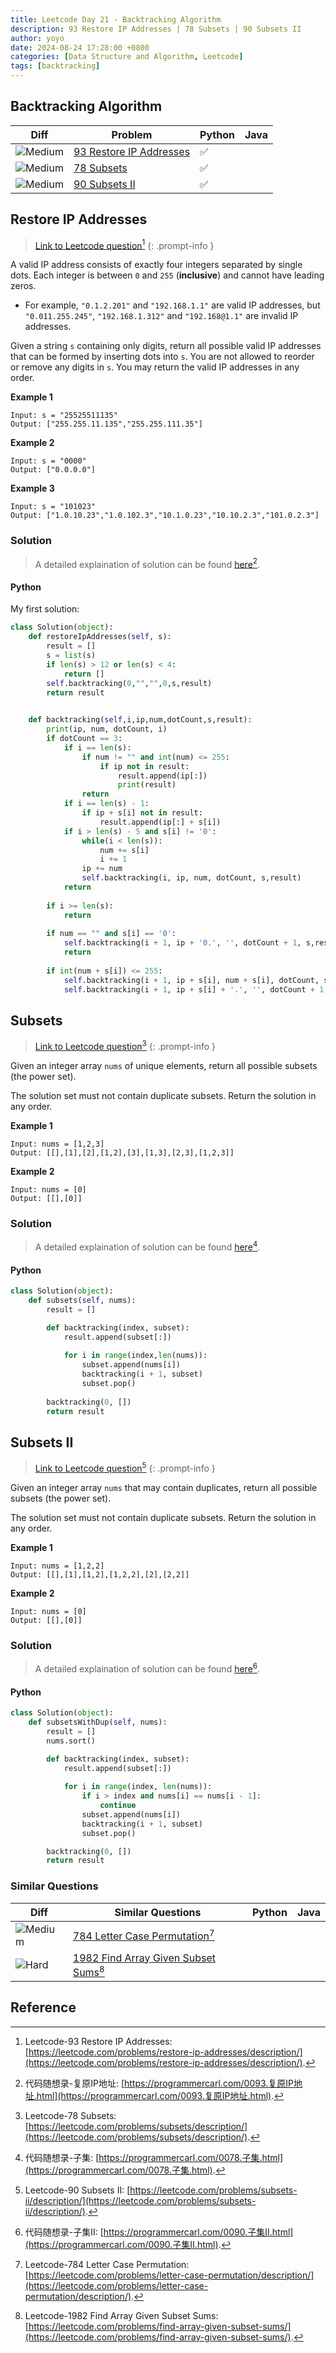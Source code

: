 ```yaml
---
title: Leetcode Day 21 - Backtracking Algorithm
description: 93 Restore IP Addresses | 78 Subsets | 90 Subsets II
author: yoyo
date: 2024-08-24 17:28:00 +0800
categories: [Data Structure and Algorithm, Leetcode]
tags: [backtracking]
---
```

## Backtracking Algorithm 

| Diff                                                                                                | Problem                                                                                 | Python | Java |
|-----------------------------------------------------------------------------------------------------|-----------------------------------------------------------------------------------------|--------|------|
| ![Medium](https://img.shields.io/badge/Medium-yellow)                                               | [93 Restore IP Addresses](#restore-ip-addresses)                                          |✅      |       |
| ![Medium](https://img.shields.io/badge/Medium-yellow)                                               | [78 Subsets](#subsets)                                                                       |✅      |       |
| ![Medium](https://img.shields.io/badge/Medium-yellow)                                               | [90 Subsets II](#subsets-ii)                                                              |✅      |       |

## Restore IP Addresses

> [Link to Leetcode question](https://leetcode.com/problems/restore-ip-addresses/description/)[^ria]
{: .prompt-info }

A valid IP address consists of exactly four integers separated by single dots. Each integer is between `0` and `255` (**inclusive**) and cannot have leading zeros.

- For example, `"0.1.2.201"` and `"192.168.1.1"` are valid IP addresses, but `"0.011.255.245"`, `"192.168.1.312"` and `"192.168@1.1"` are invalid IP addresses.

Given a string `s` containing only digits, return all possible valid IP addresses that can be formed by inserting dots into `s`. You are not allowed to reorder or remove any digits in `s`. You may return the valid IP addresses in any order.

**Example 1**

```
Input: s = "25525511135"
Output: ["255.255.11.135","255.255.111.35"]
```

**Example 2**

```
Input: s = "0000"
Output: ["0.0.0.0"]
```

**Example 3**

```
Input: s = "101023"
Output: ["1.0.10.23","1.0.102.3","10.1.0.23","10.10.2.3","101.0.2.3"]
```

### Solution

> A detailed explaination of solution can be found [here](https://programmercarl.com/0093.复原IP地址.html)[^riaSolution].

#### Python

My first solution:

```python
class Solution(object):
    def restoreIpAddresses(self, s):
        result = []
        s = list(s)
        if len(s) > 12 or len(s) < 4:
            return []
        self.backtracking(0,"","",0,s,result)
        return result

    
    def backtracking(self,i,ip,num,dotCount,s,result):
        print(ip, num, dotCount, i)
        if dotCount == 3:
            if i == len(s):
                if num != "" and int(num) <= 255:
                    if ip not in result:
                        result.append(ip[:])
                        print(result)
                return
            if i == len(s) - 1:
                if ip + s[i] not in result:
                    result.append(ip[:] + s[i])
            if i > len(s) - 5 and s[i] != '0':
                while(i < len(s)):
                    num += s[i]
                    i += 1
                ip += num
                self.backtracking(i, ip, num, dotCount, s,result)
            return
        
        if i >= len(s):
            return
        
        if num == "" and s[i] == '0':
            self.backtracking(i + 1, ip + '0.', '', dotCount + 1, s,result)
            return
        
        if int(num + s[i]) <= 255:
            self.backtracking(i + 1, ip + s[i], num + s[i], dotCount, s,result)
            self.backtracking(i + 1, ip + s[i] + '.', '', dotCount + 1, s,result)
```


## Subsets

> [Link to Leetcode question](https://leetcode.com/problems/subsets/description/)[^subsets]
{: .prompt-info }

Given an integer array `nums` of unique elements, return all possible subsets (the power set).

The solution set must not contain duplicate subsets. Return the solution in any order.

**Example 1**

```
Input: nums = [1,2,3]
Output: [[],[1],[2],[1,2],[3],[1,3],[2,3],[1,2,3]]
```

**Example 2**

```
Input: nums = [0]
Output: [[],[0]]
```

### Solution

> A detailed explaination of solution can be found [here](https://programmercarl.com/0078.子集.html)[^subsetsSolution].

#### Python

```python
class Solution(object):
    def subsets(self, nums):
        result = []

        def backtracking(index, subset):
            result.append(subset[:])
        
            for i in range(index,len(nums)):
                subset.append(nums[i])
                backtracking(i + 1, subset)
                subset.pop()
        
        backtracking(0, [])
        return result
```



## Subsets II

> [Link to Leetcode question](https://leetcode.com/problems/subsets-ii/description/)[^sii]
{: .prompt-info }

Given an integer array `nums` that may contain duplicates, return all possible subsets (the power set).

The solution set must not contain duplicate subsets. Return the solution in any order. 

**Example 1**

```
Input: nums = [1,2,2]
Output: [[],[1],[1,2],[1,2,2],[2],[2,2]]
```

**Example 2**

```
Input: nums = [0]
Output: [[],[0]]
```

### Solution

> A detailed explaination of solution can be found [here](https://programmercarl.com/0090.子集II.html)[^siiSolution].

#### Python

```python
class Solution(object):
    def subsetsWithDup(self, nums):
        result = []
        nums.sort()

        def backtracking(index, subset):
            result.append(subset[:]) 
            
            for i in range(index, len(nums)):
                if i > index and nums[i] == nums[i - 1]:
                    continue
                subset.append(nums[i])
                backtracking(i + 1, subset)
                subset.pop() 

        backtracking(0, [])
        return result
```

### Similar Questions

| Diff                                                                                                 | Similar Questions                                                                                       | Python | Java |
|------------------------------------------------------------------------------------------------------|---------------------------------------------------------------------------------------------------------|--------|------|
| ![Medium](https://img.shields.io/badge/Medium-yellow)                                                | [784 Letter Case Permutation](https://leetcode.com/problems/letter-case-permutation/description/)[^lcp] |        |      |
| ![Hard](https://img.shields.io/badge/Hard-red)                                                | [1982 Find Array Given Subset Sums](https://leetcode.com/problems/find-array-given-subset-sums/)[^fagss] |        |      |



## Reference
[^ria]:Leetcode-93 Restore IP Addresses: [https://leetcode.com/problems/restore-ip-addresses/description/](https://leetcode.com/problems/restore-ip-addresses/description/).
[^riaSolution]:代码随想录-复原IP地址: [https://programmercarl.com/0093.复原IP地址.html](https://programmercarl.com/0093.复原IP地址.html).
[^subsets]:Leetcode-78 Subsets: [https://leetcode.com/problems/subsets/description/](https://leetcode.com/problems/subsets/description/).
[^subsetsSolution]:代码随想录-子集: [https://programmercarl.com/0078.子集.html](https://programmercarl.com/0078.子集.html).
[^sii]:Leetcode-90 Subsets II: [https://leetcode.com/problems/subsets-ii/description/](https://leetcode.com/problems/subsets-ii/description/).
[^siiSolution]:代码随想录-子集II: [https://programmercarl.com/0090.子集II.html](https://programmercarl.com/0090.子集II.html).
[^lcp]: Leetcode-784 Letter Case Permutation: [https://leetcode.com/problems/letter-case-permutation/description/](https://leetcode.com/problems/letter-case-permutation/description/).
[^fagss]: Leetcode-1982 Find Array Given Subset Sums: [https://leetcode.com/problems/find-array-given-subset-sums/](https://leetcode.com/problems/find-array-given-subset-sums/).
